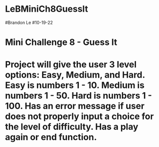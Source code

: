 # LeBMiniCh8GuessIt
#Brandon Le
#10-19-22
# Mini Challenge 8 - Guess It
# Project will give the user 3 level options: Easy, Medium, and Hard. Easy is numbers 1 - 10. Medium is numbers 1 - 50. Hard is numbers 1 - 100. Has an error message if user does not properly input a choice for the level of difficulty. Has a play again or end function.
